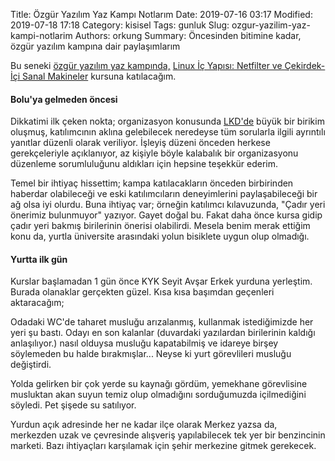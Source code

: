Title: Özgür Yazılım Yaz Kampı Notlarım
Date: 2019-07-16 03:17
Modified: 2019-07-18 17:18
Category: kisisel
Tags: gunluk
Slug: ozgur-yazilim-yaz-kampi-notlarim
Authors: orkung
Summary: Öncesinden bitimine kadar, özgür yazılım kampına dair paylaşımlarım

Bu seneki [özgür yazılım yaz kampında,](https://kamp.linux.org.tr/2019/yaz) [Linux İç Yapısı: Netfilter ve Çekirdek-İçi Sanal
Makineler](https://kamp.linux.org.tr/2019/yaz/kurslar/linux-ic-yapisi-netfilter-ve-cekirdek-ici-sanal-makineler/) kursuna katılacağım.

#### Bolu'ya gelmeden öncesi 
Dikkatimi ilk çeken nokta; organizasyon konusunda [LKD'de](https://lkd.org.tr)
büyük bir birikim oluşmuş, katılımcının aklına gelebilecek neredeyse tüm
sorularla ilgili ayrıntılı yanıtlar düzenli olarak veriliyor. İşleyiş düzeni
önceden herkese gerekçeleriyle açıklanıyor, az kişiyle böyle kalabalık bir
organizasyonu düzenleme sorumluluğunu aldıkları için hepsine teşekkür
ederim.

Temel bir ihtiyaç hissettim; kampa katılacakların önceden birbirinden haberdar
olabileceği ve eski katılımcıların deneyimlerini paylaşabileceği bir ağ olsa
iyi olurdu. Buna ihtiyaç var; örneğin katılımcı kılavuzunda, "Çadır yeri önerimiz
bulunmuyor" yazıyor. Gayet doğal bu. Fakat daha önce kursa gidip çadır yeri
bakmış birilerinin önerisi olabilirdi. Mesela benim merak ettiğim konu da,
yurtla üniversite arasındaki yolun bisiklete uygun olup olmadığı.

#### Yurtta ilk gün 

Kurslar başlamadan 1 gün önce KYK Seyit Avşar Erkek yurduna yerleştim. Burada
olanaklar gerçekten güzel. Kısa kısa başımdan geçenleri aktaracağım; 

Odadaki  WC'de taharet musluğu arızalanmış, kullanmak istediğimizde her yeri
şu bastı. Odayı en son kalanlar (duvardaki yazılardan birilerinin kaldığı
anlaşılıyor.) nasıl olduysa musluğu kapatabilmiş ve idareye birşey söylemeden
bu halde bırakmışlar... Neyse ki yurt görevlileri musluğu değiştirdi. 

Yolda gelirken bir çok yerde su kaynağı gördüm, yemekhane görevlisine
musluktan akan suyun temiz olup olmadığını sorduğumuzda içilmediğini söyledi.
Pet şişede su satılıyor. 

Yurdun açık adresinde her ne kadar ilçe olarak Merkez yazsa da, merkezden uzak
ve çevresinde alışveriş yapılabilecek tek yer bir benzincinin marketi. Bazı
ihtiyaçları karşılamak için şehir merkezine gitmek gerekecek.
